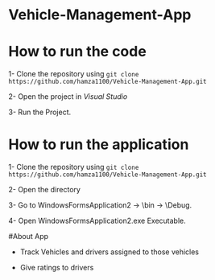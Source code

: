 # Vehicle-Management-App

# How to run the code
1- Clone the repository using `git clone https://github.com/hamza1100/Vehicle-Management-App.git`

2- Open the project in *Visual Studio*

3- Run the Project.

# How to run the application

1- Clone the repository using `git clone https://github.com/hamza1100/Vehicle-Management-App.git`

2- Open the directory

3- Go to WindowsFormsApplication2 -> \bin -> \Debug.

4- Open WindowsFormsApplication2.exe Executable.

#About App

- Track Vehicles and drivers assigned to those vehicles

- Give ratings to drivers

